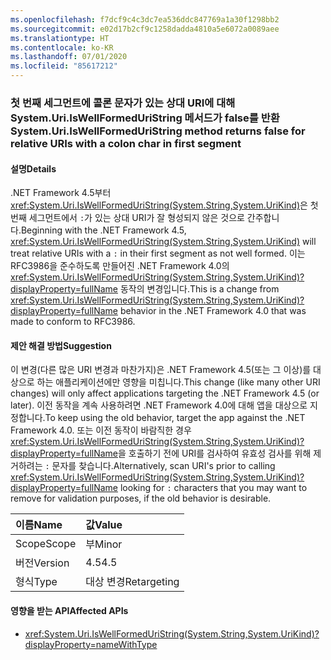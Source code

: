 ```yaml
---
ms.openlocfilehash: f7dcf9c4c3dc7ea536ddc847769a1a30f1298bb2
ms.sourcegitcommit: e02d17b2cf9c1258dadda4810a5e6072a0089aee
ms.translationtype: HT
ms.contentlocale: ko-KR
ms.lasthandoff: 07/01/2020
ms.locfileid: "85617212"
---
```

### <a name="systemuriiswellformeduristring-method-returns-false-for-relative-uris-with-a-colon-char-in-first-segment"></a><span data-ttu-id="53bde-101">첫 번째 세그먼트에 콜론 문자가 있는 상대 URI에 대해 System.Uri.IsWellFormedUriString 메서드가 false를 반환</span><span class="sxs-lookup"><span data-stu-id="53bde-101">System.Uri.IsWellFormedUriString method returns false for relative URIs with a colon char in first segment</span></span>

#### <a name="details"></a><span data-ttu-id="53bde-102">설명</span><span class="sxs-lookup"><span data-stu-id="53bde-102">Details</span></span>

<span data-ttu-id="53bde-103">.NET Framework 4.5부터 <xref:System.Uri.IsWellFormedUriString(System.String,System.UriKind)>은 첫 번째 세그먼트에서 `:`가 있는 상대 URI가 잘 형성되지 않은 것으로 간주합니다.</span><span class="sxs-lookup"><span data-stu-id="53bde-103">Beginning with the .NET Framework 4.5, <xref:System.Uri.IsWellFormedUriString(System.String,System.UriKind)> will treat relative URIs with a `:` in their first segment as not well formed.</span></span> <span data-ttu-id="53bde-104">이는 RFC3986을 준수하도록 만들어진 .NET Framework 4.0의 <xref:System.Uri.IsWellFormedUriString(System.String,System.UriKind)?displayProperty=fullName> 동작의 변경입니다.</span><span class="sxs-lookup"><span data-stu-id="53bde-104">This is a change from <xref:System.Uri.IsWellFormedUriString(System.String,System.UriKind)?displayProperty=fullName> behavior in the .NET Framework 4.0 that was made to conform to RFC3986.</span></span>

#### <a name="suggestion"></a><span data-ttu-id="53bde-105">제안 해결 방법</span><span class="sxs-lookup"><span data-stu-id="53bde-105">Suggestion</span></span>

<span data-ttu-id="53bde-106">이 변경(다른 많은 URI 변경과 마찬가지)은 .NET Framework 4.5(또는 그 이상)를 대상으로 하는 애플리케이션에만 영향을 미칩니다.</span><span class="sxs-lookup"><span data-stu-id="53bde-106">This change (like many other URI changes) will only affect applications targeting the .NET Framework 4.5 (or later).</span></span> <span data-ttu-id="53bde-107">이전 동작을 계속 사용하려면 .NET Framework 4.0에 대해 앱을 대상으로 지정합니다.</span><span class="sxs-lookup"><span data-stu-id="53bde-107">To keep using the old behavior, target the app against the .NET Framework 4.0.</span></span> <span data-ttu-id="53bde-108">또는 이전 동작이 바람직한 경우 <xref:System.Uri.IsWellFormedUriString(System.String,System.UriKind)?displayProperty=fullName>을 호출하기 전에 URI를 검사하여 유효성 검사를 위해 제거하려는 `:` 문자를 찾습니다.</span><span class="sxs-lookup"><span data-stu-id="53bde-108">Alternatively, scan URI's prior to calling <xref:System.Uri.IsWellFormedUriString(System.String,System.UriKind)?displayProperty=fullName> looking for `:` characters that you may want to remove for validation purposes, if the old behavior is desirable.</span></span>

| <span data-ttu-id="53bde-109">이름</span><span class="sxs-lookup"><span data-stu-id="53bde-109">Name</span></span>    | <span data-ttu-id="53bde-110">값</span><span class="sxs-lookup"><span data-stu-id="53bde-110">Value</span></span>       |
|:--------|:------------|
| <span data-ttu-id="53bde-111">Scope</span><span class="sxs-lookup"><span data-stu-id="53bde-111">Scope</span></span>   | <span data-ttu-id="53bde-112">부</span><span class="sxs-lookup"><span data-stu-id="53bde-112">Minor</span></span>       |
| <span data-ttu-id="53bde-113">버전</span><span class="sxs-lookup"><span data-stu-id="53bde-113">Version</span></span> | <span data-ttu-id="53bde-114">4.5</span><span class="sxs-lookup"><span data-stu-id="53bde-114">4.5</span></span>         |
| <span data-ttu-id="53bde-115">형식</span><span class="sxs-lookup"><span data-stu-id="53bde-115">Type</span></span>    | <span data-ttu-id="53bde-116">대상 변경</span><span class="sxs-lookup"><span data-stu-id="53bde-116">Retargeting</span></span> |

#### <a name="affected-apis"></a><span data-ttu-id="53bde-117">영향을 받는 API</span><span class="sxs-lookup"><span data-stu-id="53bde-117">Affected APIs</span></span>

- <xref:System.Uri.IsWellFormedUriString(System.String,System.UriKind)?displayProperty=nameWithType>
